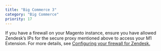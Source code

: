 ```yaml
---
title: "Big Commerce 3"
category: "Big Commerce"
priority: 17
---
```


If you have a firewall on your Magento instance, ensure you have allowed Zendesk’s IPs for the secure proxy mentioned above to access your M1 Extension. For more details, see [Configuring your firewall for Zendesk.](https://support.zendesk.com/hc/en-us/articles/203660846)
